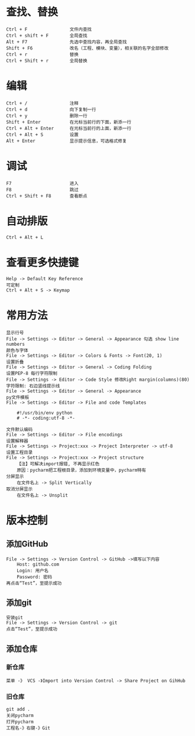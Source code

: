 # 查找、替换	
	Ctrl + F				文件内查找
	Ctrl + shift + F		全局查找
	Alt + F7				先选中查找内容，再全局查找
	Shift + F6				改名（工程、模块、变量），相关联的名字全部修改
	Ctrl + r				替换
	Ctrl + Shift + r		全局替换

# 编辑 #
	Ctrl + /				注释
	Ctrl + d				向下复制一行
	Ctrl + y				删除一行
	Shift + Enter			在光标当前行的下面，新添一行
	Ctrl + Alt + Enter		在光标当前行的上面，新添一行
	Ctrl + Alt + S			设置
	Alt + Enter				显示提示信息，可选格式修复

# 调试 #
	F7						进入
	F8						跳过
	Ctrl + Shift + F8		查看断点

# 自动排版 #
	Ctrl + Alt + L			

# 查看更多快捷键 #
	Help -> Default Key Reference		
	可定制
	Ctrl + Alt + S -> Keymap

# 常用方法 #
	显示行号
	File -> Settings -> Editor -> General -> Appearance 勾选 show line numbers
	颜色与字体
	File -> Settings -> Editor -> Colors & Fonts -> Font(20, 1)
	设置折叠
	File -> Settings -> Editor -> General -> Coding Folding
	设置PEP-8 每行字符限制
	File -> Settings -> Editor -> Code Style 修改Right margin(columns)(80)
	字符限制: 右边竖线提示线
	File -> Settings -> Editor -> General -> Appearance
	py文件模板
	File -> Settings -> Editor -> File and code Templates

		#!/usr/bin/env python
		# -*- coding:utf-8 -*-

	文件默认编码
	File -> Settings -> Editor -> File encodings
	设置解释器
	File -> Settings -> Project:xxx -> Project Interpreter -> utf-8
	设置工程目录
	File -> Settings -> Project:xxx -> Project structure
		【注】可解决import报错, 不再显示红色
		原因：pycharm把工程根目录，添加到环境变量中，pycharm特有
	分屏显示
		在文件名上 -> Split Vertically 
	取消分屏显示
		在文件名上 -> Unsplit

# 版本控制 #
## 添加GitHub ##
	File -> Settings -> Version Control -> GitHub ->填写以下内容
		Host: github.com
		Login: 用户名
		Password: 密码
	再点击“Test”，至提示成功

## 添加git ##
	安装git
	File -> Settings -> Version Control -> git
	点击“Test”，至提示成功

## 添加仓库 ##
### 新仓库
	菜单 -》 VCS -》Import into Version Control -> Share Project on GihHub

### 旧仓库	
	git add .
	关闭pycharm
	打开pycharm
	工程名-》右键-》Git



